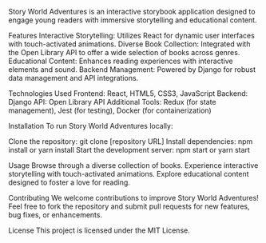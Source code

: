 Story World Adventures is an interactive storybook application designed to engage young readers with immersive storytelling and educational content.

Features
Interactive Storytelling: Utilizes React for dynamic user interfaces with touch-activated animations.
Diverse Book Collection: Integrated with the Open Library API to offer a wide selection of books across genres.
Educational Content: Enhances reading experiences with interactive elements and sound.
Backend Management: Powered by Django for robust data management and API integrations.

Technologies Used
Frontend: React, HTML5, CSS3, JavaScript
Backend: Django
API: Open Library API
Additional Tools: Redux (for state management), Jest (for testing), Docker (for containerization)

Installation
To run Story World Adventures locally:

Clone the repository: git clone [repository URL]
Install dependencies: npm install or yarn install
Start the development server: npm start or yarn start

Usage
Browse through a diverse collection of books.
Experience interactive storytelling with touch-activated animations.
Explore educational content designed to foster a love for reading.

Contributing
We welcome contributions to improve Story World Adventures! Feel free to fork the repository and submit pull requests for new features, bug fixes, or enhancements.

License
This project is licensed under the MIT License.
